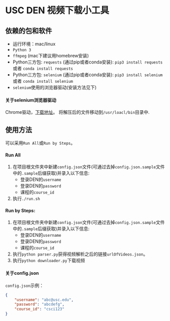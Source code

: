 # USC DEN 视频下载小工具

## 依赖的包和软件
- 运行环境：mac/linux
- `Python 3`
- `ffmpeg` (mac下建议用homebrew安装)
- Python三方包: `requests` (通过pip或者conda安装): `pip3 install requests` 或者 `conda install requests`
- Python三方包: `selenium` (通过pip或者conda安装): `pip3 install selenium` 或者 `conda install selenium`
- `selenium`使用的浏览器驱动(安装方法见下)
#### 关于selenium浏览器驱动
Chrome驱动，[下载地址](https://sites.google.com/a/chromium.org/chromedriver/)。
将解压后的文件移动到`/usr/loacl/bin`目录中.

## 使用方法
可以采用`Run All`或`Run by Steps`。
#### Run All
1. 在项目根文件夹中新建`config.json`文件(可通过去掉`config.json.sample`文件中的`.sample`后缀获取)并录入以下信息:
    - 登录DEN的`username`
    - 登录DEN的`password`
    - 课程的`course_id`
2. 执行`./run.sh`
#### Run by Steps:
1. 在项目根文件夹中新建`config.json`文件(可通过去掉`config.json.sample`文件中的`.sample`后缀获取)并录入以下信息:
    - 登录DEN的`username`
    - 登录DEN的`password`
    - 课程的`course_id`
2. 执行`python parser.py`获得视频解析之后的链接`urlOfVideos.json`。
3. 执行`python downloader.py`下载视频

#### 关于config.json
`config.json`示例：
```json
{
    "username": "abc@usc.edu",
    "password": "abcdefg",
    "course_id": "csci123"
}
```
<!-- `URL`图示:
![网页示例]() -->